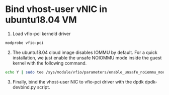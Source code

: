# Bind vhost-user vNIC in ubuntu18.04 VM

1. Load vfio-pci kerneld  driver
```bash
modprobe vfio-pci
```

2. The ubuntu18.04 cloud image disables IOMMU by default. For a quick installation, we just enable the unsafe NOIOMMU mode inside the guest kernel with the following command.
```bash
echo Y | sudo tee /sys/module/vfio/parameters/enable_unsafe_noiommu_mode
```

3. Finally, bind the vhost-user NIC to vfio-pci driver with the dpdk dpdk-devbind.py script.